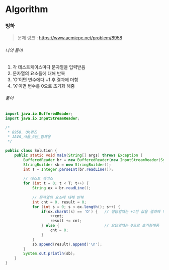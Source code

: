 # Algorithm

### 빙하

> 문제 링크 : https://www.acmicpc.net/problem/8958



###### 나의 풀이

1. 각 테스트케이스마다 문자열을 입력받음
2. 문자열의 요소들에 대해 반복
3. 'O'이면 변수에다 +1 후 결과에 더함
4. 'X'이면 변수를 0으로 초기화 해줌




###### 풀이

~~~java
import java.io.BufferedReader;
import java.io.InputStreamReader;

/*
 * 8958. OX퀴즈
 * JAVA_서울_6반_엄재웅
 */

public class Solution {
	public static void main(String[] args) throws Exception {
		BufferedReader br = new BufferedReader(new InputStreamReader(System.in));
		StringBuilder sb = new StringBuilder();
		int T = Integer.parseInt(br.readLine());
		
        // 테스트 케이스
		for (int t = 0; t < T; t++) {
			String ox = br.readLine();
			
            // 문자열의 요소에 대해 반복
			int cnt = 0, result = 0;
			for (int s = 0; s < ox.length(); s++) {
				if(ox.charAt(s) == 'O') {	// 정답일때는 +1한 값을 결과에 더함
					++cnt;
					result += cnt;
				} else {					// 오답일떄는 0으로 초기화해줌
					cnt = 0;
				}
			}
			sb.append(result).append('\n');
		}
		System.out.println(sb);
	}
}
~~~
